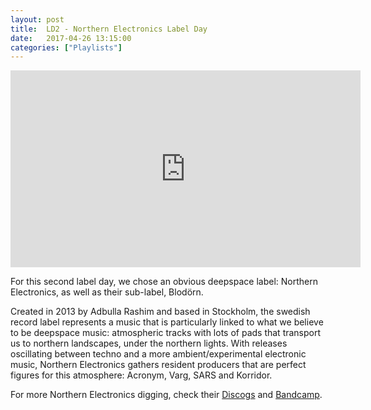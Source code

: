 ```yaml
---
layout: post
title:  LD2 - Northern Electronics Label Day
date:   2017-04-26 13:15:00
categories: ["Playlists"]
---
```


<iframe width="560" height="315" src="https://www.youtube.com/embed/videoseries?list=PLXG1UxdN3qL9Wa5R69AXxP4lkfCzdtldK" frameborder="0" allowfullscreen></iframe>


For this second label day, we chose an obvious deepspace label: Northern Electronics, as well as their sub-label, Blodörn.

Created in 2013 by Adbulla Rashim and based in Stockholm, the swedish record label represents a music that is particularly linked to what we believe to be deepspace music: atmospheric tracks with lots of pads that transport us to northern landscapes, under the northern lights. With releases oscillating between techno and a more ambient/experimental electronic music, Northern Electronics gathers resident producers that are perfect figures for this atmosphere: Acronym, Varg, SARS and Korridor.

For more Northern Electronics digging, check their [Discogs](https://www.discogs.com/fr/label/539948-Northern-Electronics) and [Bandcamp](https://northernelectronics.bandcamp.com/).
